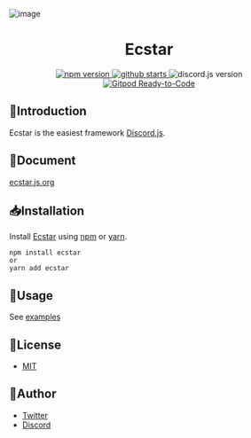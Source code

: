 ![image](https://user-images.githubusercontent.com/38714187/72132993-bb2ab900-33c3-11ea-9ddc-c3dd7feba787.png)

<h1 align="center">Ecstar</h1>

<p align="center">
  <a href="https://www.npmjs.com/package/ecstar">
    <img src="https://img.shields.io/npm/v/ecstar" alt="npm version" />
  </a>
  <a href="https://github.com/Ecstarjs/Ecstar/stargazers">
    <img
      src="https://img.shields.io/github/stars/mouse484/Ecstar"
      alt="github starts"
    />
  </a>
  <a>
    <img src="https://img.shields.io/npm/dependency-version/ecstar/discord.js" alt="discord.js version">
  </a>
  <a href="https://gitpod.io/from-referrer/">
    <img
      src="https://img.shields.io/badge/Gitpod-ready--to--code-908a85?logo=gitpod"
      alt="Gitpod Ready-to-Code"
    />
  </a>
</p>

## 📃Introduction

Ecstar is the easiest framework [Discord.js](https://github.com/discordjs/discord.js).

## 📖Document

[ecstar.js.org](https://ecstar.js.org/)

## 📥Installation

Install [Ecstar](https://www.npmjs.com/package/ecstar) using [npm](https://www.npmjs.com/) or [yarn](https://yarnpkg.com/).

```
npm install ecstar
or
yarn add ecstar
```

## 💬Usage

See [examples](https://github.com/Ecstar-js/Ecstar/tree/main/examples)

## 🎫License

- [MIT](https://github.com/Ecstar-js/Ecstar/blob/main/LICENSE)

## 👀Author

- [Twitter](https://twitter.com/mouse_484)
- [Discord](https://discord.gg/T4e5xbP)
